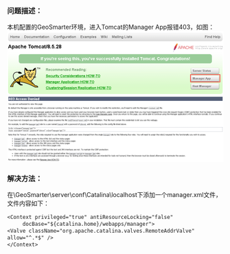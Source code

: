### 问题描述： ###

本机配置的GeoSmarter环境，进入Tomcat的Manager App报错403，如图：
![](picture/GeoSmarter1_1.png)
![](picture/GeoSmarter1_2.png) 


### 解决方法： ###
在\GeoSmarter\server\conf\Catalina\localhost下添加一个manager.xml文件，文件内容如下：  

    <Context privileged="true" antiResourceLocking="false"   
         docBase="${catalina.home}/webapps/manager">  
    <Valve className="org.apache.catalina.valves.RemoteAddrValve" allow="^.*$" />  
    </Context>









